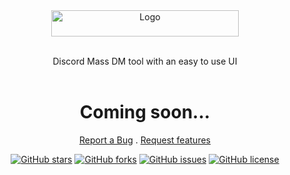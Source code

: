 <div align="center">
  <a href="https://github.com/BaderSpace/MassDM">
    <img src="https://i.imgur.com/w56ekjr.png" alt="Logo" width="300" height="42">
  </a>
    <br />
    <br />
  <p align="center">
    Discord Mass DM tool with an easy to use UI
    <br />
    <br />
    
  <h1 align="center">
    Coming soon...
  </h1>
    
  <a href="https://github.com/BaderSpace/MassDM/issues">Report a Bug</a>
  .
  <a href="https://github.com/BaderSpace/MassDM/issues">Request features</a>
  </p>
  <div id="top"></div>
  <p align="center">
  
  <a href="https://github.com/BaderSpace/MassDM/stargazers"><img alt="GitHub stars" src="https://img.shields.io/github/stars/BaderSpace/MassDM?style=for-the-badge"></a>
  <a href="https://github.com/BaderSpace/MassDM/network"><img alt="GitHub forks" src="https://img.shields.io/github/forks/BaderSpace/MassDM?style=for-the-badge"></a>
  <a href="https://github.com/BaderSpace/MassDM/issues"><img alt="GitHub issues" src="https://img.shields.io/github/issues/BaderSpace/MassDM?style=for-the-badge"></a>
  <a href="https://github.com/BaderSpace/MassDM"><img alt="GitHub license" src="https://img.shields.io/github/license/BaderSpace/MassDM?style=for-the-badge"></a>
</p>
</div>
